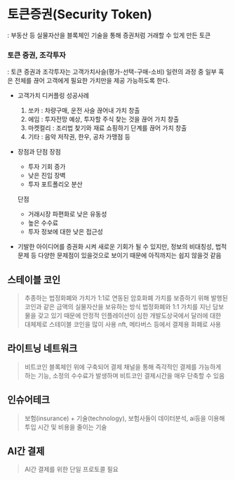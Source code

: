 # 토큰증권(Security Token)
: 부동산 등 실물자산을 블록체인 기술을 통해 증권처럼 거래할 수 있게 만든 토큰

### 토큰 증권, 조각투자
: 토큰 증권과 조각투자는 고객가치사슬(평가-선택-구매-소비) 일련의 과정 중
  일부 혹은 전체를 끊어 고객에게 필요한 가치만을 제공 가능하도록 한다.

- 고객가치 디커플링 성공사례
	1. 쏘카 : 차량구매, 운전 사슬 끊어내 가치 창출
	2. 에임 : 투자전망 예상, 투자할 주식 찾는 것을 끊어 가치 창출
	3. 마켓컬리 : 조리법 찾기와 재료 쇼핑하기 단계를 끊어 가치 창출
	4. 기타 : 음악 저작권, 한우, 공차 가맹점 등

- 장점과 단점
	장점
	- 투자 기회 증가
	- 낮은 진입 장벽
	- 투자 포트폴리오 분산

	단점
	- 거래시장 파편화로 낮은 유동성
	- 높은 수수료
	- 투자 정보에 대한 낮은 접근성

- 기발한 아이디어를 증권화 시켜 새로운 기회가 될 수 있지만,
정보의 비대칭성, 법적문제 등 다양한 문제점이 있을것으로 보이기
때문에 아직까지는 쉽지 않을것 같음


## 스테이블 코인
> 추종하는 법정화폐와 가치가 1:1로 연동된 암호화폐
	가치를 보증하기 위해 발행된 코인과 같은 금액의 실물자산을 보유하는 방식
	법정화폐와 1:1 가치를 지닌 담보물을 갖고 있기 때문에 안정적
 인플레이션이 심한 개발도상국에서 달러에 대한 대체제로 스테이블 코인을 많이 사용
 nft, 메타버스 등에서 결제용 화폐로 사용

## 라이트닝 네트워크
> 비트코인 블록체인 위에 구축되어 결제 채널을 통해 즉각적인 결제를 가능하게 하는 기능,
	소정의 수수료가 발생하며 비트코인 결제시간을 매우 단축할 수 있음

## 인슈어테크
> 보험(insurance) + 기술(technology), 보험사들이 데이터분석, ai등을 이용해 투입 시간 및 비용을 줄이는 기술

## AI간 결제
> AI간 결제를 위한 단일 프로토콜 필요 